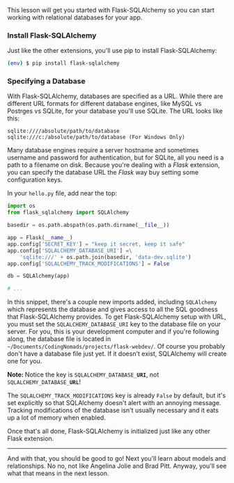This lesson will get you started with Flask-SQLAlchemy so you can start working with relational databases for your app.

### Install Flask-SQLAlchemy

Just like the other extensions, you'll use pip to install Flask-SQLAlchemy:

```bash
(env) $ pip install flask-sqlalchemy
```

### Specifying a Database

With Flask-SQLAlchemy, databases are specified as a URL. While there are different URL formats for different database engines, like MySQL vs Postrges vs SQLite, for your database you'll use SQLite. The URL looks like this:

```
sqlite:////absolute/path/to/database
sqlite:///c:/absolute/path/to/database (For Windows Only)
```

Many database engines require a server hostname and sometimes username and password for authentication, but for SQLite, all you need is a path to a filename on disk. Because you're dealing with a *Flask* extension, you can specify the database URL the *Flask* way buy setting some configuration keys.

In your `hello.py` file, add near the top:

```python
import os
from flask_sqlalchemy import SQLAlchemy

basedir = os.path.abspath(os.path.dirname(__file__))

app = Flask(__name__)
app.config['SECRET_KEY'] = "keep it secret, keep it safe"
app.config['SQLALCHEMY_DATABASE_URI'] =\
    'sqlite:///' + os.path.join(basedir, 'data-dev.sqlite')
app.config['SQLALCHEMY_TRACK_MODIFICATIONS'] = False

db = SQLAlchemy(app)

# ...
```

In this snippet, there's a couple new imports added, including `SQLAlchemy` which represents the database and gives access to all the SQL goodness that Flask-SQLAlchemy provides. To get Flask-SQLAlchemy setup with URL, you must set the `SQLALCHEMY_DATABASE_URI` key to the database file on your server. For you, this is your development computer and if you're following along, the database file is located in `~/Documents/CodingNomads/projects/flask-webdev/`. Of course you probably don't have a database file just yet. If it doesn't exist, SQLAlchemy will create one for you.

<div class="alert alert-warning" role="alert"><strong>Note: </strong>Notice the key is <code>SQLALCHEMY_DATABASE_<b>URI</b></code>, not <code>SQLALCHEMY_DATABASE_<b>URL</b></code>!</div>

The `SQLALCHEMY_TRACK_MODIFICATIONS` key is already `False` by default, but it's set explicitly so that SQLAlchemy doesn't alert with an annoying message. Tracking modifications of the database isn't usually necessary and it eats up a lot of memory when enabled.

Once that's all done, Flask-SQLAlchemy is initialized just like any other Flask extension.

___

And with that, you should be good to go! Next you'll learn about models and relationships. No no, not like Angelina Jolie and Brad Pitt. Anyway, you'll see what that means in the next lesson.
